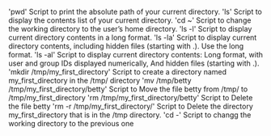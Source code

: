'pwd' Script to print the absolute path of your current directory.
'ls' Script to display the contents list of your current directory.
'cd ~' Script to change the working directory to the user’s home directory.
'ls -l' Script to display current directory contents in a long format.
'ls -la' Script to display current directory contents, including hidden files (starting with .). Use the long format.
'ls -al' Script to display current directory contents: Long format, with user and group IDs displayed numerically, And hidden files (starting with .).
'mkdir /tmp/my_first_directory' Script to create a directory named my_first_directory in the /tmp/ directory
'mv /tmp/betty /tmp/my_first_directory/betty' Script to Move the file betty from /tmp/ to /tmp/my_first_directory
'rm /tmp/my_first_directory/betty' Script to Delete the file betty
'rm -r /tmp/my_first_directory/' Script to Delete the directory my_first_directory that is in the /tmp directory.
'cd -' Script to changg the working directory to the previous one

